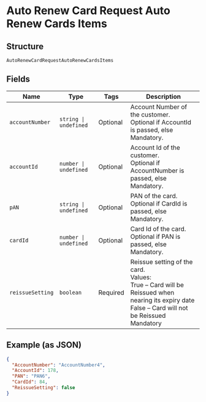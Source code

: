 
# Auto Renew Card Request Auto Renew Cards Items

## Structure

`AutoRenewCardRequestAutoRenewCardsItems`

## Fields

| Name | Type | Tags | Description |
|  --- | --- | --- | --- |
| `accountNumber` | `string \| undefined` | Optional | Account Number of the customer.<br>Optional if AccountId is passed, else Mandatory. |
| `accountId` | `number \| undefined` | Optional | Account Id of the customer.<br>Optional if AccountNumber is passed, else Mandatory. |
| `pAN` | `string \| undefined` | Optional | PAN of the card.<br>Optional if CardId is passed, else Mandatory. |
| `cardId` | `number \| undefined` | Optional | Card Id of the card.<br>Optional if PAN is passed, else Mandatory. |
| `reissueSetting` | `boolean` | Required | Reissue setting of the card.<br>Values:<br>True – Card will be Reissued when nearing its expiry date<br>False – Card will not be Reissued<br>Mandatory |

## Example (as JSON)

```json
{
  "AccountNumber": "AccountNumber4",
  "AccountId": 178,
  "PAN": "PAN6",
  "CardId": 84,
  "ReissueSetting": false
}
```

